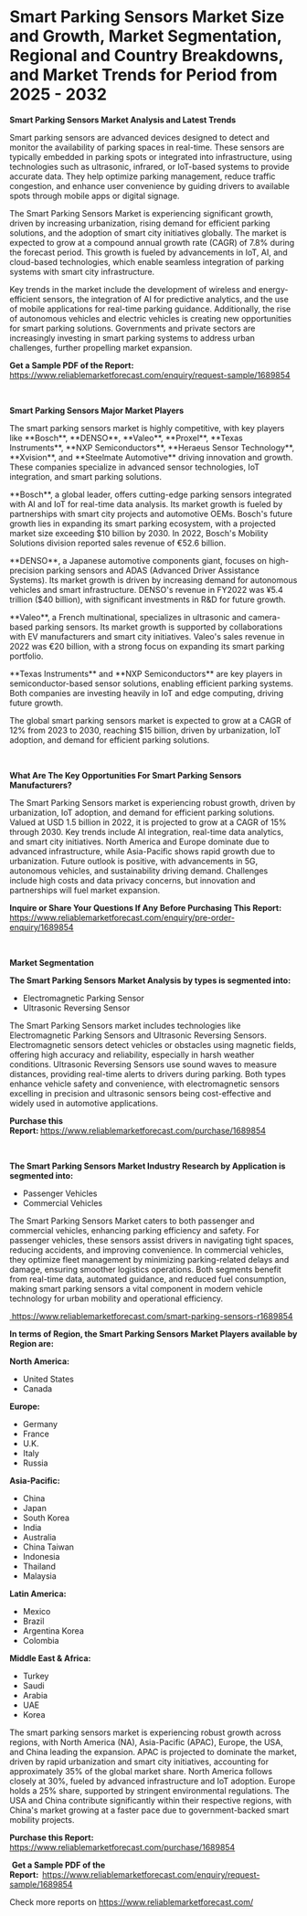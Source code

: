<p><h1>Smart Parking Sensors Market Size and Growth, Market Segmentation, Regional and Country Breakdowns, and Market Trends for Period from 2025 -  2032</h1></p><p><strong>Smart Parking Sensors Market Analysis and Latest Trends</strong></p>
<p><p>Smart parking sensors are advanced devices designed to detect and monitor the availability of parking spaces in real-time. These sensors are typically embedded in parking spots or integrated into infrastructure, using technologies such as ultrasonic, infrared, or IoT-based systems to provide accurate data. They help optimize parking management, reduce traffic congestion, and enhance user convenience by guiding drivers to available spots through mobile apps or digital signage.</p><p>The Smart Parking Sensors Market is experiencing significant growth, driven by increasing urbanization, rising demand for efficient parking solutions, and the adoption of smart city initiatives globally. The market is expected to grow at a compound annual growth rate (CAGR) of 7.8% during the forecast period. This growth is fueled by advancements in IoT, AI, and cloud-based technologies, which enable seamless integration of parking systems with smart city infrastructure.</p><p>Key trends in the market include the development of wireless and energy-efficient sensors, the integration of AI for predictive analytics, and the use of mobile applications for real-time parking guidance. Additionally, the rise of autonomous vehicles and electric vehicles is creating new opportunities for smart parking solutions. Governments and private sectors are increasingly investing in smart parking systems to address urban challenges, further propelling market expansion.</p></p>
<p><strong>Get a Sample PDF of the Report:&nbsp;</strong> <a href="https://www.reliablemarketforecast.com/enquiry/request-sample/1689854?utm_campaign=1169&utm_medium=2&utm_source=Github&utm_content=ia&utm_term=22012025&utm_id=smart-parking-sensors">https://www.reliablemarketforecast.com/enquiry/request-sample/1689854</a></p>
<p>&nbsp;</p>
<p><strong>Smart Parking Sensors Major Market Players</strong></p>
<p><p>The smart parking sensors market is highly competitive, with key players like **Bosch**, **DENSO**, **Valeo**, **Proxel**, **Texas Instruments**, **NXP Semiconductors**, **Heraeus Sensor Technology**, **Xvision**, and **Steelmate Automotive** driving innovation and growth. These companies specialize in advanced sensor technologies, IoT integration, and smart parking solutions.</p><p>**Bosch**, a global leader, offers cutting-edge parking sensors integrated with AI and IoT for real-time data analysis. Its market growth is fueled by partnerships with smart city projects and automotive OEMs. Bosch's future growth lies in expanding its smart parking ecosystem, with a projected market size exceeding $10 billion by 2030. In 2022, Bosch's Mobility Solutions division reported sales revenue of €52.6 billion.</p><p>**DENSO**, a Japanese automotive components giant, focuses on high-precision parking sensors and ADAS (Advanced Driver Assistance Systems). Its market growth is driven by increasing demand for autonomous vehicles and smart infrastructure. DENSO's revenue in FY2022 was ¥5.4 trillion ($40 billion), with significant investments in R&D for future growth.</p><p>**Valeo**, a French multinational, specializes in ultrasonic and camera-based parking sensors. Its market growth is supported by collaborations with EV manufacturers and smart city initiatives. Valeo's sales revenue in 2022 was €20 billion, with a strong focus on expanding its smart parking portfolio.</p><p>**Texas Instruments** and **NXP Semiconductors** are key players in semiconductor-based sensor solutions, enabling efficient parking systems. Both companies are investing heavily in IoT and edge computing, driving future growth.</p><p>The global smart parking sensors market is expected to grow at a CAGR of 12% from 2023 to 2030, reaching $15 billion, driven by urbanization, IoT adoption, and demand for efficient parking solutions.</p></p>
<p>&nbsp;</p>
<p><strong>What Are The Key Opportunities For Smart Parking Sensors Manufacturers?</strong></p>
<p><p>The Smart Parking Sensors market is experiencing robust growth, driven by urbanization, IoT adoption, and demand for efficient parking solutions. Valued at USD 1.5 billion in 2022, it is projected to grow at a CAGR of 15% through 2030. Key trends include AI integration, real-time data analytics, and smart city initiatives. North America and Europe dominate due to advanced infrastructure, while Asia-Pacific shows rapid growth due to urbanization. Future outlook is positive, with advancements in 5G, autonomous vehicles, and sustainability driving demand. Challenges include high costs and data privacy concerns, but innovation and partnerships will fuel market expansion.</p></p>
<p><strong>Inquire or Share Your Questions If Any Before Purchasing This Report:</strong> <a href="https://www.reliablemarketforecast.com/enquiry/pre-order-enquiry/1689854?utm_campaign=1169&utm_medium=2&utm_source=Github&utm_content=ia&utm_term=22012025&utm_id=smart-parking-sensors">https://www.reliablemarketforecast.com/enquiry/pre-order-enquiry/1689854</a></p>
<p>&nbsp;</p>
<p><strong>Market Segmentation</strong></p>
<p><strong>The Smart Parking Sensors Market Analysis by types is segmented into:</strong></p>
<p><ul><li>Electromagnetic Parking Sensor</li><li>Ultrasonic Reversing Sensor</li></ul></p>
<p><p>The Smart Parking Sensors market includes technologies like Electromagnetic Parking Sensors and Ultrasonic Reversing Sensors. Electromagnetic sensors detect vehicles or obstacles using magnetic fields, offering high accuracy and reliability, especially in harsh weather conditions. Ultrasonic Reversing Sensors use sound waves to measure distances, providing real-time alerts to drivers during parking. Both types enhance vehicle safety and convenience, with electromagnetic sensors excelling in precision and ultrasonic sensors being cost-effective and widely used in automotive applications.</p></p>
<p><strong>Purchase this Report:&nbsp;</strong><a href="https://www.reliablemarketforecast.com/purchase/1689854?utm_campaign=1169&utm_medium=2&utm_source=Github&utm_content=ia&utm_term=22012025&utm_id=smart-parking-sensors">https://www.reliablemarketforecast.com/purchase/1689854</a></p>
<p>&nbsp;</p>
<p><strong>The Smart Parking Sensors Market Industry Research by Application is segmented into:</strong></p>
<p><ul><li>Passenger Vehicles</li><li>Commercial Vehicles</li></ul></p>
<p><p>The Smart Parking Sensors Market caters to both passenger and commercial vehicles, enhancing parking efficiency and safety. For passenger vehicles, these sensors assist drivers in navigating tight spaces, reducing accidents, and improving convenience. In commercial vehicles, they optimize fleet management by minimizing parking-related delays and damage, ensuring smoother logistics operations. Both segments benefit from real-time data, automated guidance, and reduced fuel consumption, making smart parking sensors a vital component in modern vehicle technology for urban mobility and operational efficiency.</p></p>
<p><a href="https://www.reliablemarketforecast.com/smart-parking-sensors-r1689854?utm_campaign=1169&utm_medium=2&utm_source=Github&utm_content=ia&utm_term=22012025&utm_id=smart-parking-sensors">&nbsp;https://www.reliablemarketforecast.com/smart-parking-sensors-r1689854</a></p>
<p><strong>In terms of Region, the Smart Parking Sensors Market Players available by Region are:</strong></p>
<p>
    <p> <strong> North America: </strong>
        <ul>
            <li>United States</li>
            <li>Canada</li>
        </ul>
        </p> 
    <p> <strong> Europe: </strong>
        <ul>
            <li>Germany</li>
            <li>France</li>
            <li>U.K.</li>
            <li>Italy</li>
            <li>Russia</li>
        </ul>
        </p> 
    <p> <strong> Asia-Pacific: </strong>
        <ul>
            <li>China</li>
            <li>Japan</li>
            <li>South Korea</li>
            <li>India</li>
            <li>Australia</li>
            <li>China Taiwan</li>
            <li>Indonesia</li>
            <li>Thailand</li>
            <li>Malaysia</li>
        </ul>
        </p> 
    <p> <strong> Latin America: </strong>
        <ul>
            <li>Mexico</li>
            <li>Brazil</li>
            <li>Argentina Korea</li>
            <li>Colombia</li>
        </ul>
        </p> 
    <p> <strong> Middle East & Africa: </strong>
        <ul>
            <li>Turkey</li>
            <li>Saudi</li>
            <li>Arabia</li>
            <li>UAE</li>
            <li>Korea</li>
        </ul>
    </p>
    </p>
<p><p>The smart parking sensors market is experiencing robust growth across regions, with North America (NA), Asia-Pacific (APAC), Europe, the USA, and China leading the expansion. APAC is projected to dominate the market, driven by rapid urbanization and smart city initiatives, accounting for approximately 35% of the global market share. North America follows closely at 30%, fueled by advanced infrastructure and IoT adoption. Europe holds a 25% share, supported by stringent environmental regulations. The USA and China contribute significantly within their respective regions, with China's market growing at a faster pace due to government-backed smart mobility projects.</p></p>
<p><strong>Purchase this Report: </strong><a href="https://www.reliablemarketforecast.com/purchase/1689854?utm_campaign=1169&utm_medium=2&utm_source=Github&utm_content=ia&utm_term=22012025&utm_id=smart-parking-sensors">https://www.reliablemarketforecast.com/purchase/1689854</a></p>
<p>&nbsp;<strong>Get a Sample PDF of the Report:&nbsp;&nbsp;</strong><a href="https://www.reliablemarketforecast.com/enquiry/request-sample/1689854?utm_campaign=1169&utm_medium=2&utm_source=Github&utm_content=ia&utm_term=22012025&utm_id=smart-parking-sensors">https://www.reliablemarketforecast.com/enquiry/request-sample/1689854</a></p>
<p><strong></strong></p>
<p>Check more reports on <a href="https://www.reliablemarketforecast.com/?utm_campaign=1169&utm_medium=2&utm_source=Github&utm_content=ia&utm_term=22012025&utm_id=smart-parking-sensors">https://www.reliablemarketforecast.com/</a></p>